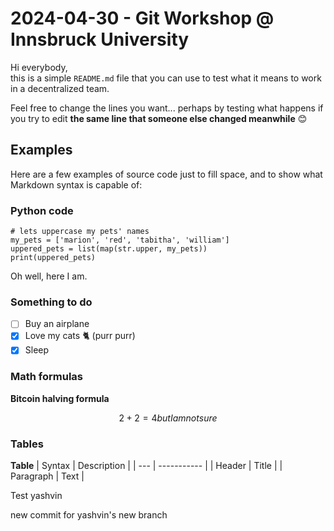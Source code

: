 # 2024-04-30 - Git Workshop @ Innsbruck University
Hi everybody,\
this is a simple `README.md` file that you can use to test what it means to work in a decentralized team.

Feel free to change the lines you want... perhaps by testing what happens if you try to edit **the same line that someone else changed meanwhile** 😊

## Examples
Here are a few examples of source code just to fill space, and to show what Markdown syntax is capable of:

### Python code
```MongoDB
# lets uppercase my pets' names
my_pets = ['marion', 'red', 'tabitha', 'william']
uppered_pets = list(map(str.upper, my_pets))
print(uppered_pets)
```
Oh well, here I am.

### Something to do
- [ ] Buy an airplane
- [x] Love my cats 🐈 (purr purr)
- [x] Sleep

### Math formulas
**Bitcoin halving formula**
```math
2+2=4 but I am not sure
```
 
### Tables
__Table__
| Syntax | Description |
| --- | ----------- |
| Header | Title |
| Paragraph | Text |

Test yashvin

new commit for yashvin's new branch